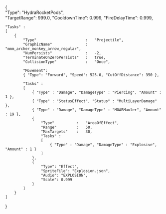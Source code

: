 {	
    "Type":             "HydraRocketPods",    
    "TargetRange":      999.0,
	"CooldownTime":     0.999,
    "FireDelayTime":    0.999,
    
    "Tasks" :
    [
    	{
    		"Type"						:	"Projectile",
			"GraphicName"				: 	"mmm_archer_monkey_arrow_regular",
			"NumPersists"				: 	-2,
			"TerminateOnZeroPersists"	: 	true,
			"CollisionType"				: 	"Once",
			
			"Movement":
			{ "Type": "Forward", "Speed": 525.0, "CutOffDistance": 350 },
			
			"Tasks" :
			[
				{ "Type" : "Damage", "DamageType" : "Piercing", "Amount" : 1 },
				{ "Type" : "StatusEffect", "Status" : "MultiLayerDamage" },
				{ "Type" : "Damage", "DamageType" : "MOABMauler", "Amount" : 19 },
				{
					"Type"			:	"AreaOfEffect",
					"Range"			: 	50,
					"MaxTargets"	: 	30,
					"Tasks" :
					[
						{ "Type" : "Damage", "DamageType" : "Explosive", "Amount" : 1 }		
					]
				},
				{
					"Type": "Effect",
					"SpriteFile": "Explosion.json",
					"Audio": "EXPLOSION",
					"Scale": 0.999
				}				
			]
    	}
    ]
}

